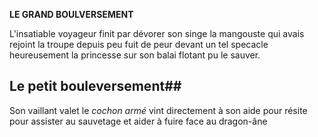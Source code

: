 **LE GRAND BOULVERSEMENT** 

L'insatiable voyageur finit par dévorer son singe
la mangouste qui avais rejoint la troupe depuis peu fuit de peur devant un tel specacle 
heureusement la princesse sur son balai flotant pu le sauver.

## Le petit bouleversement##

Son vaillant valet le _cochon armé_ vint directement à son aide pour résite pour assister au sauvetage et aider à fuire face au dragon-âne
